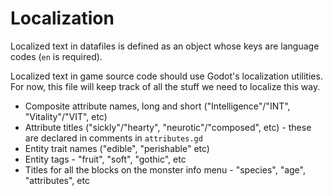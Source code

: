 # Localization

Localized text in datafiles is defined as an object whose keys are language codes (`en` is required).

Localized text in game source code should use Godot's localization utilities. For now, this file will keep track of all the stuff we need to localize this way.

- Composite attribute names, long and short ("Intelligence"/"INT", "Vitality"/"VIT", etc)
- Attribute titles ("sickly"/"hearty", "neurotic"/"composed", etc) - these are declared in comments in `attributes.gd`
- Entity trait names ("edible", "perishable" etc)
- Entity tags - "fruit", "soft", "gothic", etc
- Titles for all the blocks on the monster info menu - "species", "age", "attributes", etc